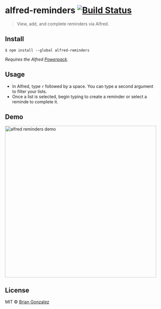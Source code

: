 # alfred-reminders [![Build Status](https://travis-ci.org/briangonzalez/alfred-reminders.svg?branch=master)](https://travis-ci.org/briangonzalez/alfred-reminders)

> View, add, and complete reminders via Alfred.

## Install

```
$ npm install --global alfred-reminders
```

*Requires the Alfred [Powerpack](https://www.alfredapp.com/powerpack/).*

## Usage

- In Alfred, type `r` followed by a space. You can type a second argument to filter your lists.
- Once a list is selected, begin typing to create a reminder or select a reminde to complete it.

## Demo

<img src="https://user-images.githubusercontent.com/659829/29216789-984257ca-7e64-11e7-87e0-d02f85de2979.gif" width=500 alt="alfred reminders demo">

## License

MIT © [Brian Gonzalez](https://briangonzalez.org)
